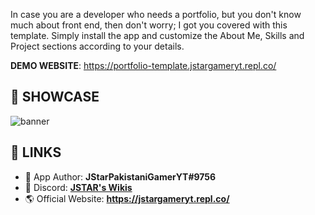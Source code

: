 In case you are a developer who needs a portfolio, but you don't know much about front end, then don't worry; I got you covered with this template.
Simply install the app and customize the About Me, Skills and Project sections according to your details. 

**DEMO WEBSITE**: https://portfolio-template.jstargameryt.repl.co/

## 🤯 SHOWCASE
<img src="https://media.discordapp.net/attachments/805715083598495754/992484138328277062/personal-portfolio-template.jpg?width=251&height=512" alt="banner">

## 🔗 LINKS
- 💪 App Author: **JStarPakistaniGamerYT#9756**
- 💬 Discord: <b>[JSTAR's Wikis](https://jstargameryt.repl.co/discord)</b>
- 🌎 Official Website: <b>https://jstargameryt.repl.co/</b>
